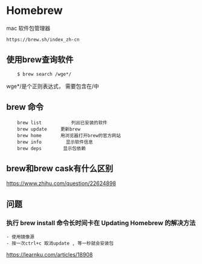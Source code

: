 # Homebrew

mac 软件包管理器

	https://brew.sh/index_zh-cn

## 使用brew查询软件

		$ brew search /wge*/

wge*/是个正则表达式， 需要包含在/中

## brew 命令
		brew list           列出已安装的软件
		brew update     更新brew
		brew home       用浏览器打开brew的官方网站
		brew info         显示软件信息
		brew deps        显示包依赖

## brew和brew cask有什么区别

https://www.zhihu.com/question/22624898


## 问题

### 执行 brew install 命令长时间卡在 Updating Homebrew 的解决方法
	- 使用镜像源
	- 按一次ctrl+c 取消update , 等一秒就会安装包

https://learnku.com/articles/18908
